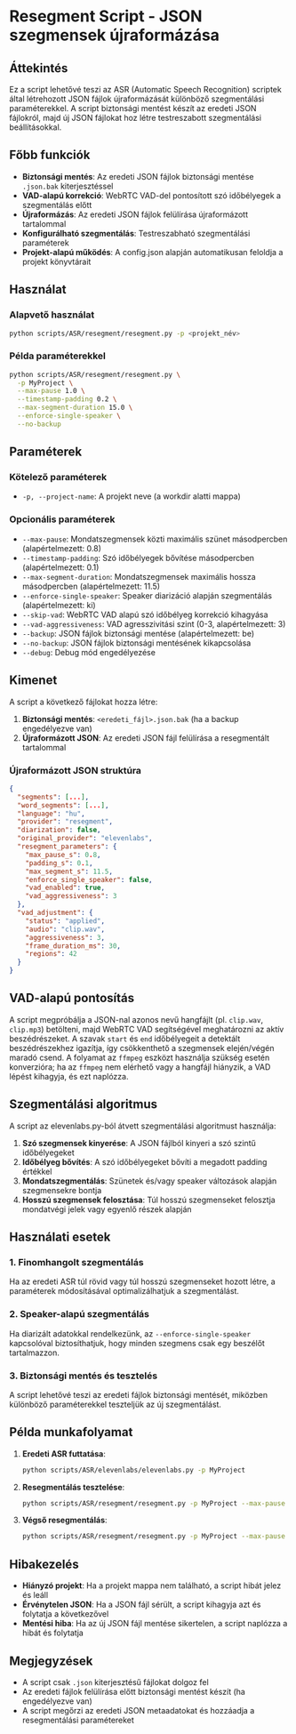 # Resegment Script - JSON szegmensek újraformázása

## Áttekintés

Ez a script lehetővé teszi az ASR (Automatic Speech Recognition) scriptek által létrehozott JSON fájlok újraformázását különböző szegmentálási paraméterekkel. A script biztonsági mentést készít az eredeti JSON fájlokról, majd új JSON fájlokat hoz létre testreszabott szegmentálási beállításokkal.

## Főbb funkciók

- **Biztonsági mentés**: Az eredeti JSON fájlok biztonsági mentése `.json.bak` kiterjesztéssel
- **VAD-alapú korrekció**: WebRTC VAD-del pontosított szó időbélyegek a szegmentálás előtt
- **Újraformázás**: Az eredeti JSON fájlok felülírása újraformázott tartalommal
- **Konfigurálható szegmentálás**: Testreszabható szegmentálási paraméterek
- **Projekt-alapú működés**: A config.json alapján automatikusan feloldja a projekt könyvtárait

## Használat

### Alapvető használat

```bash
python scripts/ASR/resegment/resegment.py -p <projekt_név>
```

### Példa paraméterekkel

```bash
python scripts/ASR/resegment/resegment.py \
  -p MyProject \
  --max-pause 1.0 \
  --timestamp-padding 0.2 \
  --max-segment-duration 15.0 \
  --enforce-single-speaker \
  --no-backup
```

## Paraméterek

### Kötelező paraméterek

- `-p, --project-name`: A projekt neve (a workdir alatti mappa)

### Opcionális paraméterek

- `--max-pause`: Mondatszegmensek közti maximális szünet másodpercben (alapértelmezett: 0.8)
- `--timestamp-padding`: Szó időbélyegek bővítése másodpercben (alapértelmezett: 0.1)
- `--max-segment-duration`: Mondatszegmensek maximális hossza másodpercben (alapértelmezett: 11.5)
- `--enforce-single-speaker`: Speaker diarizáció alapján szegmentálás (alapértelmezett: ki)
- `--skip-vad`: WebRTC VAD alapú szó időbélyeg korrekció kihagyása
- `--vad-aggressiveness`: VAD agresszivitási szint (0-3, alapértelmezett: 3)
- `--backup`: JSON fájlok biztonsági mentése (alapértelmezett: be)
- `--no-backup`: JSON fájlok biztonsági mentésének kikapcsolása
- `--debug`: Debug mód engedélyezése

## Kimenet

A script a következő fájlokat hozza létre:

1. **Biztonsági mentés**: `<eredeti_fájl>.json.bak` (ha a backup engedélyezve van)
2. **Újraformázott JSON**: Az eredeti JSON fájl felülírása a resegmentált tartalommal

### Újraformázott JSON struktúra

```json
{
  "segments": [...],
  "word_segments": [...],
  "language": "hu",
  "provider": "resegment",
  "diarization": false,
  "original_provider": "elevenlabs",
  "resegment_parameters": {
    "max_pause_s": 0.8,
    "padding_s": 0.1,
    "max_segment_s": 11.5,
    "enforce_single_speaker": false,
    "vad_enabled": true,
    "vad_aggressiveness": 3
  },
  "vad_adjustment": {
    "status": "applied",
    "audio": "clip.wav",
    "aggressiveness": 3,
    "frame_duration_ms": 30,
    "regions": 42
  }
}
```

## VAD-alapú pontosítás

A script megpróbálja a JSON-nal azonos nevű hangfájlt (pl. `clip.wav`, `clip.mp3`) betölteni, majd WebRTC VAD segítségével meghatározni az aktív beszédrészeket. A szavak `start` és `end` időbélyegeit a detektált beszédrészekhez igazítja, így csökkenthető a szegmensek elején/végén maradó csend. A folyamat az `ffmpeg` eszközt használja szükség esetén konverzióra; ha az `ffmpeg` nem elérhető vagy a hangfájl hiányzik, a VAD lépést kihagyja, és ezt naplózza.

## Szegmentálási algoritmus

A script az elevenlabs.py-ból átvett szegmentálási algoritmust használja:

1. **Szó szegmensek kinyerése**: A JSON fájlból kinyeri a szó szintű időbélyegeket
2. **Időbélyeg bővítés**: A szó időbélyegeket bővíti a megadott padding értékkel
3. **Mondatszegmentálás**: Szünetek és/vagy speaker változások alapján szegmensekre bontja
4. **Hosszú szegmensek felosztása**: Túl hosszú szegmenseket felosztja mondatvégi jelek vagy egyenlő részek alapján

## Használati esetek

### 1. Finomhangolt szegmentálás
Ha az eredeti ASR túl rövid vagy túl hosszú szegmenseket hozott létre, a paraméterek módosításával optimalizálhatjuk a szegmentálást.

### 2. Speaker-alapú szegmentálás
Ha diarizált adatokkal rendelkezünk, az `--enforce-single-speaker` kapcsolóval biztosíthatjuk, hogy minden szegmens csak egy beszélőt tartalmazzon.

### 3. Biztonsági mentés és tesztelés
A script lehetővé teszi az eredeti fájlok biztonsági mentését, miközben különböző paraméterekkel teszteljük az új szegmentálást.

## Példa munkafolyamat

1. **Eredeti ASR futtatása**:
   ```bash
   python scripts/ASR/elevenlabs/elevenlabs.py -p MyProject
   ```

2. **Resegmentálás tesztelése**:
   ```bash
   python scripts/ASR/resegment/resegment.py -p MyProject --max-pause 1.0 --no-backup
   ```

3. **Végső resegmentálás**:
   ```bash
   python scripts/ASR/resegment/resegment.py -p MyProject --max-pause 0.6 --timestamp-padding 0.15
   ```

## Hibakezelés

- **Hiányzó projekt**: Ha a projekt mappa nem található, a script hibát jelez és leáll
- **Érvénytelen JSON**: Ha a JSON fájl sérült, a script kihagyja azt és folytatja a következővel
- **Mentési hiba**: Ha az új JSON fájl mentése sikertelen, a script naplózza a hibát és folytatja

## Megjegyzések

- A script csak `.json` kiterjesztésű fájlokat dolgoz fel
- Az eredeti fájlok felülírása előtt biztonsági mentést készít (ha engedélyezve van)
- A script megőrzi az eredeti JSON metaadatokat és hozzáadja a resegmentálási paramétereket

